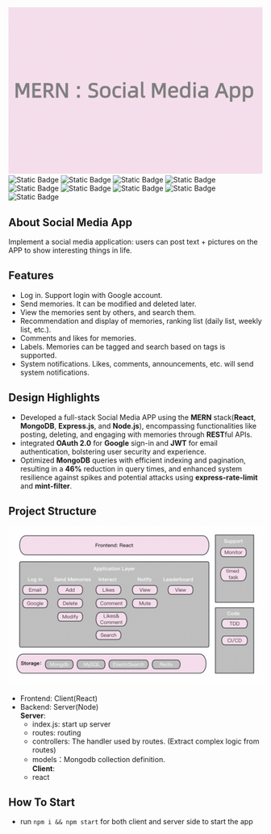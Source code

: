 
![](client/src/images/title.png)\
![Static Badge](https://img.shields.io/badge/Node.js-green)
![Static Badge](https://img.shields.io/badge/Mongodb-green)
![Static Badge](https://img.shields.io/badge/Express.js-green)
![Static Badge](https://img.shields.io/badge/React-green)
![Static Badge](https://img.shields.io/badge/OAuth2.0-yellow)
![Static Badge](https://img.shields.io/badge/AWS-yellow)
![Static Badge](https://img.shields.io/badge/Jest-yellow)
![Static Badge](https://img.shields.io/badge/express--rate--limit-blue)
![Static Badge](https://img.shields.io/badge/mint--filter-blue)

## About Social Media App
Implement a social media application: users can post text + pictures on the APP to show interesting things in life.

## Features
- Log in. Support login with Google account.
- Send memories. It can be modified and deleted later.
- View the memories sent by others, and search them.
- Recommendation and display of memories, ranking list (daily list, weekly list, etc.).
- Comments and likes for memories.
- Labels. Memories can be tagged and search based on tags is supported.
- System notifications. Likes, comments, announcements, etc. will send system notifications.

## Design Highlights
- Developed a full-stack Social Media APP using the **MERN** stack(**React**, **MongoDB**, **Express.js**, and **Node.js**), encompassing functionalities like posting, deleting, and engaging with memories through **REST**ful APIs.
- integrated **OAuth 2.0** for **Google** sign-in and **JWT** for email authentication, bolstering user security and experience.
- Optimized **MongoDB** queries with efficient indexing and pagination, resulting in a **46\%** reduction in query times, and enhanced system resilience against spikes and potential attacks using **express-rate-limit** and **mint-filter**.

## Project Structure
![](client/src/images/structure.png)
- Frontend: Client(React) 
- Backend: Server(Node)\
**Server**:
    - index.js: start up server
    - routes: routing
    - controllers: The handler used by routes. (Extract complex logic from routes)
    - models：Mongodb collection definition.\
**Client**:
    - react







## How To Start
- run ```npm i && npm start``` for both client and server side to start the app
